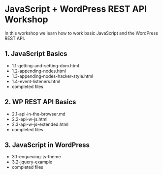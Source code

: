 # JavaScript + WordPress REST API Workshop

In this workshop we learn how to work basic JavaScript and the WordPress REST API.

## 1. JavaScript Basics
- 1.1-getting-and-setting-dom.html
- 1.2-appending-nodes.html
- 1.3-appending-nodes-hacker-style.html
- 1.4-event-listeners.html
- completed files

## 2. WP REST API Basics
- 2.1-api-in-the-browser.md
- 2.2-api-w-js.html
- 2.3-api-w-js-extended.html
- completed files

## 3. JavaScript in WordPress
- 3.1-enqueuing-js-theme
- 3.2-jquery-example
- completed files
